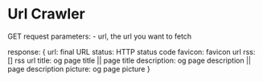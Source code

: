 # Url Crawler

GET request
    parameters:
    - url, the url you want to fetch

response:
{
    url: final URL
    status: HTTP status code
    favicon: favicon url
    rss: [] rss url
    title: og page title || page title
    description: og page description || page description
    picture: og page picture
}
